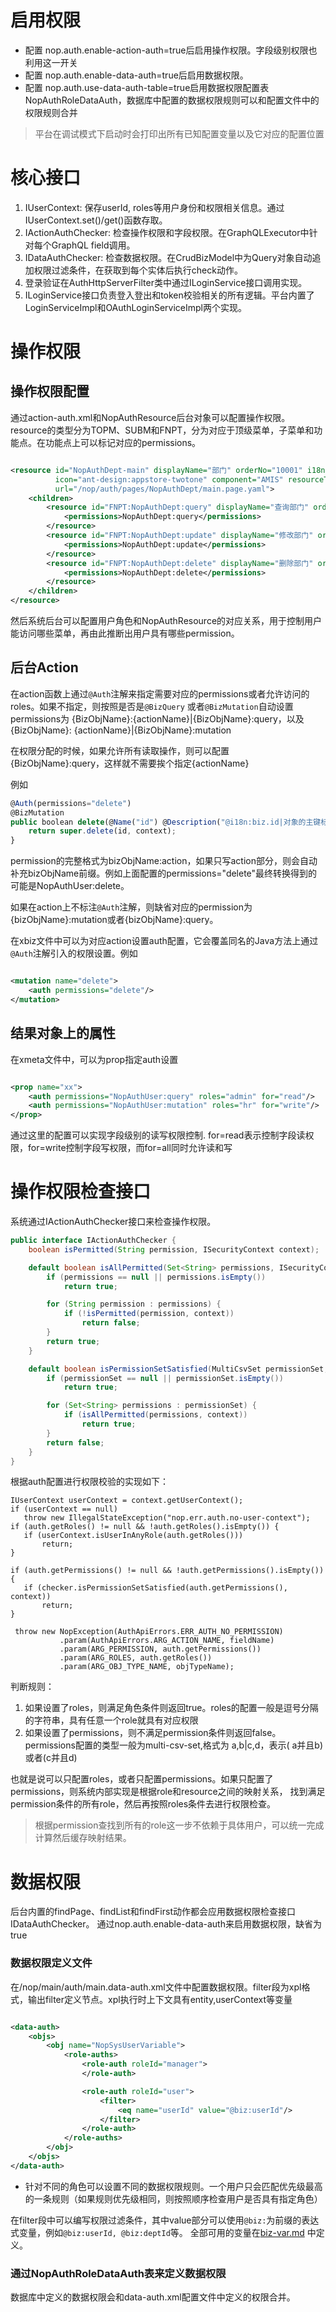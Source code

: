 # 启用权限

* 配置 nop.auth.enable-action-auth=true后启用操作权限。字段级别权限也利用这一开关
* 配置 nop.auth.enable-data-auth=true后启用数据权限。
* 配置 nop.auth.use-data-auth-table=true启用数据权限配置表 NopAuthRoleDataAuth，数据库中配置的数据权限规则可以和配置文件中的权限规则合并

> 平台在调试模式下启动时会打印出所有已知配置变量以及它对应的配置位置

# 核心接口

1. IUserContext: 保存userId, roles等用户身份和权限相关信息。通过IUserContext.set()/get()函数存取。
2. IActionAuthChecker: 检查操作权限和字段权限。在GraphQLExecutor中针对每个GraphQL field调用。
3. IDataAuthChecker: 检查数据权限。在CrudBizModel中为Query对象自动追加权限过滤条件，在获取到每个实体后执行check动作。
4. 登录验证在AuthHttpServerFilter类中通过ILoginService接口调用实现。
5. ILoginService接口负责登入登出和token校验相关的所有逻辑。平台内置了LoginServiceImpl和OAuthLoginServiceImpl两个实现。

# 操作权限

## 操作权限配置

通过action-auth.xml和NopAuthResource后台对象可以配置操作权限。resource的类型分为TOPM、SUBM和FNPT，分为对应于顶级菜单，子菜单和功能点。在功能点上可以标记对应的permissions。

````xml

<resource id="NopAuthDept-main" displayName="部门" orderNo="10001" i18n-en:displayName="Department"
          icon="ant-design:appstore-twotone" component="AMIS" resourceType="SUBM"
          url="/nop/auth/pages/NopAuthDept/main.page.yaml">
    <children>
        <resource id="FNPT:NopAuthDept:query" displayName="查询部门" orderNo="10002" resourceType="FNPT">
            <permissions>NopAuthDept:query</permissions>
        </resource>
        <resource id="FNPT:NopAuthDept:update" displayName="修改部门" orderNo="10003" resourceType="FNPT">
            <permissions>NopAuthDept:update</permissions>
        </resource>
        <resource id="FNPT:NopAuthDept:delete" displayName="删除部门" orderNo="10004" resourceType="FNPT">
            <permissions>NopAuthDept:delete</permissions>
        </resource>
    </children>
</resource>
````

然后系统后台可以配置用户角色和NopAuthResource的对应关系，用于控制用户能访问哪些菜单，再由此推断出用户具有哪些permission。

## 后台Action

在action函数上通过`@Auth`注解来指定需要对应的permissions或者允许访问的roles。如果不指定，则按照是否是`@BizQuery`
或者`@BizMutation`自动设置permissions为 {BizObjName}:{actionName}|{BizObjName}:query，以及{BizObjName}:
{actionName}|{BizObjName}:mutation

在权限分配的时候，如果允许所有读取操作，则可以配置 {BizObjName}:query，这样就不需要挨个指定{actionName}

例如

````javascript
@Auth(permissions="delete")
@BizMutation
public boolean delete(@Name("id") @Description("@i18n:biz.id|对象的主键标识") String id, IServiceContext context) {
    return super.delete(id, context);
}
````

permission的完整格式为bizObjName:action，如果只写action部分，则会自动补充bizObjName前缀。例如上面配置的permissions="delete"最终转换得到的
可能是NopAuthUser:delete。

如果在action上不标注`@Auth`注解，则缺省对应的permission为  {bizObjName}:mutation或者{bizObjName}:query。

在xbiz文件中可以为对应action设置auth配置，它会覆盖同名的Java方法上通过`@Auth`注解引入的权限设置。例如

````xml

<mutation name="delete">
    <auth permissions="delete"/>
</mutation>
````

## 结果对象上的属性

在xmeta文件中，可以为prop指定auth设置

```xml

<prop name="xx">
    <auth permissions="NopAuthUser:query" roles="admin" for="read"/>
    <auth permissions="NopAuthUser:mutation" roles="hr" for="write"/>
</prop>
```

通过这里的配置可以实现字段级别的读写权限控制. for=read表示控制字段读权限，for=write控制字段写权限，而for=all同时允许读和写


# 操作权限检查接口

系统通过IActionAuthChecker接口来检查操作权限。

```java
public interface IActionAuthChecker {
    boolean isPermitted(String permission, ISecurityContext context);

    default boolean isAllPermitted(Set<String> permissions, ISecurityContext context) {
        if (permissions == null || permissions.isEmpty())
            return true;

        for (String permission : permissions) {
            if (!isPermitted(permission, context))
                return false;
        }
        return true;
    }

    default boolean isPermissionSetSatisfied(MultiCsvSet permissionSet, ISecurityContext context) {
        if (permissionSet == null || permissionSet.isEmpty())
            return true;

        for (Set<String> permissions : permissionSet) {
            if (isAllPermitted(permissions, context))
                return true;
        }
        return false;
    }
}    
```

根据auth配置进行权限校验的实现如下：

```
IUserContext userContext = context.getUserContext();
if (userContext == null)
   throw new IllegalStateException("nop.err.auth.no-user-context");
if (auth.getRoles() != null && !auth.getRoles().isEmpty()) {
   if (userContext.isUserInAnyRole(auth.getRoles()))
       return;
}

if (auth.getPermissions() != null && !auth.getPermissions().isEmpty()) {
   if (checker.isPermissionSetSatisfied(auth.getPermissions(), context))
       return;
}

 throw new NopException(AuthApiErrors.ERR_AUTH_NO_PERMISSION)
           .param(AuthApiErrors.ARG_ACTION_NAME, fieldName)
           .param(ARG_PERMISSION, auth.getPermissions())
           .param(ARG_ROLES, auth.getRoles())
           .param(ARG_OBJ_TYPE_NAME, objTypeName);

```

判断规则：

1. 如果设置了roles，则满足角色条件则返回true。roles的配置一般是逗号分隔的字符串，具有任意一个role就具有对应权限
2. 如果设置了permissions，则不满足permission条件则返回false。permissions配置的类型一般为multi-csv-set,格式为 a,b|c,d，表示(
   a并且b)或者(c并且d)

也就是说可以只配置roles，或者只配置permissions。如果只配置了permissions，则系统内部实现是根据role和resource之间的映射关系，
找到满足permission条件的所有role，然后再按照roles条件去进行权限检查。

> 根据permission查找到所有的role这一步不依赖于具体用户，可以统一完成计算然后缓存映射结果。

# 数据权限

后台内置的findPage、findList和findFirst动作都会应用数据权限检查接口 IDataAuthChecker。
通过nop.auth.enable-data-auth来启用数据权限，缺省为true

### 数据权限定义文件

在/nop/main/auth/main.data-auth.xml文件中配置数据权限。filter段为xpl格式，输出filter定义节点。xpl执行时上下文具有entity,userContext等变量

````xml

<data-auth>
    <objs>
        <obj name="NopSysUserVariable">
            <role-auths>
                <role-auth roleId="manager">
                </role-auth>

                <role-auth roleId="user">
                    <filter>
                        <eq name="userId" value="@biz:userId"/>
                    </filter>
                </role-auth>
            </role-auths>
        </obj>
    </objs>
</data-auth>
````

* 针对不同的角色可以设置不同的数据权限规则。一个用户只会匹配优先级最高的一条规则（如果规则优先级相同，则按照顺序检查用户是否具有指定角色）

在filter段中可以编写权限过滤条件，其中value部分可以使用`@biz:`为前缀的表达式变量，例如`@biz:userId, @biz:deptId`等。
全部可用的变量在[biz-var.md](https://gitee.com/canonical-entropy/nop-entropy/blob/master/nop-biz/src/main/resources/_vfs/nop/dict/biz/biz-var.dict.yaml)
中定义。

### 通过NopAuthRoleDataAuth表来定义数据权限

数据库中定义的数据权限会和data-auth.xml配置文件中定义的权限合并。

